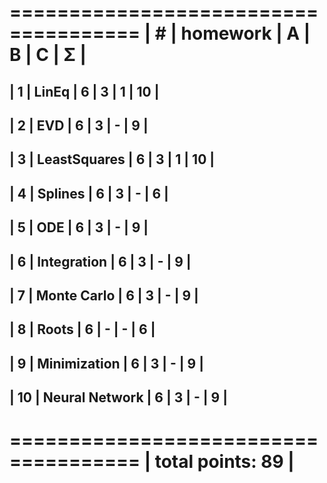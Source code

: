  =====================================
| #  | homework      | A | B | C | Σ |
 =====================================
| 1  | LinEq          | 6 | 3 | 1 | 10 |
----------------------------------------
| 2  | EVD            | 6 | 3 | - | 9  |
----------------------------------------
| 3  | LeastSquares   | 6 | 3 | 1 | 10 |
----------------------------------------
| 4  | Splines        | 6 | 3 | - | 6  |
----------------------------------------
| 5  | ODE            | 6 | 3 | - | 9  |
----------------------------------------
| 6  | Integration    | 6 | 3 | - | 9  |
----------------------------------------
| 7  | Monte Carlo    | 6 | 3 | - | 9  |
----------------------------------------
| 8  | Roots          | 6 | - | - | 6  |
----------------------------------------
| 9  | Minimization   | 6 | 3 | - | 9  |
----------------------------------------
| 10 | Neural Network | 6 | 3 | - | 9  |
----------------------------------------
 =====================================
|                    total points: 89 |
 =====================================
